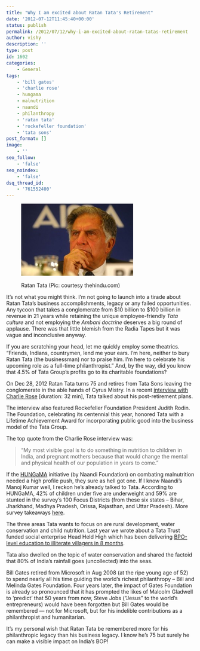 ```yaml
---
title: "Why I am excited about Ratan Tata's Retirement"
date: '2012-07-12T11:45:40+00:00'
status: publish
permalink: /2012/07/12/why-i-am-excited-about-ratan-tatas-retirement
author: vishy
description: ''
type: post
id: 1602
categories:
    - General
tags:
    - 'bill gates'
    - 'charlie rose'
    - hungama
    - malnutrition
    - naandi
    - philanthropy
    - 'ratan tata'
    - 'rockefeller foundation'
    - 'tata sons'
post_format: []
image:
    - ''
seo_follow:
    - 'false'
seo_noindex:
    - 'false'
dsq_thread_id:
    - '761552400'
---
```

<figure aria-describedby="caption-attachment-1613" class="wp-caption alignleft" id="attachment_1613" style="width: 300px">

[![](../../../../uploads/2012/07/ratan_tata_thehindu_com-300x193.jpeg "ratan_tata_thehindu_com")](../../../../uploads/2012/07/ratan_tata_thehindu_com.jpeg)<figcaption class="wp-caption-text" id="caption-attachment-1613">Ratan Tata (Pic: courtesy thehindu.com)</figcaption></figure>

It’s not what you might think. I’m not going to launch into a tirade about Ratan Tata’s business accomplishments, legacy or any failed opportunities. Any tycoon that takes a conglomerate from $10 billion to $100 billion in revenue in 21 years while retaining the unique employee-friendly *Tata culture* and not employing the *Ambani doctrine* deserves a big round of applause. There was that little blemish from the Radia Tapes but it was vague and inconclusive anyway.

If you are scratching your head, let me quickly employ some theatrics. “Friends, Indians, countrymen, lend me your ears. I’m here, neither to bury Ratan Tata (the businessman) nor to praise him. I’m here to celebrate his upcoming role as a full-time philanthropist.” And, by the way, did you know that 4.5% of Tata Group’s profits go to its charitable foundations?

On Dec 28, 2012 Ratan Tata turns 75 and retires from Tata Sons leaving the conglomerate in the able hands of Cyrus Mistry. In a recent [interview with Charlie Rose](http://www.charlierose.com/view/interview/12440) \[duration: 32 min\], Tata talked about his post-retirement plans.

The interview also featured Rockefeller Foundation President Judith Rodin. The Foundation, celebrating its centennial this year, honored Tata with a Lifetime Achievement Award for incorporating public good into the business model of the Tata Group.

The top quote from the Charlie Rose interview was:

> “My most visible goal is to do something in nutrition to children in India, and pregnant mothers because that would change the mental and physical health of our population in years to come.”

If the [HUNGaMA](http://hungamaforchange.org/index.html) initiative (by Naandi Foundation) on combating malnutrition needed a high profile push, they sure as hell got one. If I know Naandi’s Manoj Kumar well, I reckon he’s already talked to Tata. According to HUNGaMA, 42% of children under five are underweight and 59% are stunted in the survey’s 100 Focus Districts (from these six states – Bihar, Jharkhand, Madhya Pradesh, Orissa, Rajasthan, and Uttar Pradesh). More survey takeaways [here](http://www.techsangam.com/2012/01/11/nine-key-takeaways-from-hungama-survey-on-hunger-and-malnutriti/).

The three areas Tata wants to focus on are rural development, water conservation and child nutrition. Last year we wrote about a Tata Trust funded social enterprise Head Held High which has been delivering [BPO-level education to illiterate villagers in 8 months](http://www.techsangam.com/2011/06/21/bpo-level-education-for-illiterate-villager-8-months/).

Tata also dwelled on the topic of water conservation and shared the factoid that 80% of India’s rainfall goes (uncollected) into the seas.

Bill Gates retired from Microsoft in Aug 2008 (at the ripe young age of 52) to spend nearly all his time guiding the world’s richest philanthropy – Bill and Melinda Gates Foundation. Four years later, the impact of Gates Foundation is already so pronounced that it has prompted the likes of Malcolm Gladwell to ‘predict’ that 50 years from now, Steve Jobs (“Jesus” to the world’s entrepreneurs) would have been forgotten but Bill Gates would be remembered — not for Microsoft, but for his indelible contributions as a philanthropist and humanitarian.

It’s my personal wish that Ratan Tata be remembered more for his philanthropic legacy than his business legacy. I know he’s 75 but surely he can make a visible impact on India’s BOP!